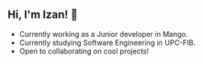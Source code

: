 ## Hi, I'm Izan! 🎯
 - Currently working as a Junior developer in Mango.
 - Currently studying Software Engineering in UPC-FIB.
 - Open to collaborating on cool projects!
